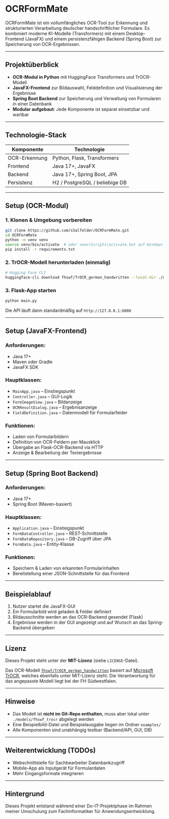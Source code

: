 # OCRFormMate

OCRFormMate ist ein vollumfängliches OCR-Tool zur Erkennung und strukturierten Verarbeitung deutscher handschriftlicher Formulare. Es kombiniert moderne KI-Modelle (Transformers) mit einem Desktop-Frontend (JavaFX) und einem persistenzfähigen Backend (Spring Boot) zur Speicherung von OCR-Ergebnissen.

---

## Projektüberblick

- **OCR-Modul in Python** mit HuggingFace Transformers und TrOCR-Modell
- **JavaFX-Frontend** zur Bildauswahl, Felddefinition und Visualisierung der Ergebnisse
- **Spring Boot Backend** zur Speicherung und Verwaltung von Formularen in einer Datenbank
- **Modular aufgebaut**: Jede Komponente ist separat einsetzbar und wartbar

---

## Technologie-Stack

| Komponente    | Technologie                    |
| ------------- | ------------------------------ |
| OCR-Erkennung | Python, Flask, Transformers    |
| Frontend      | Java 17+, JavaFX               |
| Backend       | Java 17+, Spring Boot, JPA     |
| Persistenz    | H2 / PostgreSQL / beliebige DB |

---

## Setup (OCR-Modul)

### 1. Klonen & Umgebung vorbereiten

```bash
git clone https://github.com/sSalfelder/OCRFormMate.git
cd OCRFormMate
python -m venv venv
source venv/bin/activate  # oder venv\Scripts\activate.bat auf Windows
pip install -r requirements.txt
```

### 2. TrOCR-Modell herunterladen (einmalig)

```bash
# Hugging Face CLI
huggingface-cli download fhswf/TrOCR_german_handwritten --local-dir ./models/fhswf_trocr --local-dir-use-symlinks False
```

### 3. Flask-App starten

```bash
python main.py
```

Die API läuft dann standardmäßig auf `http://127.0.0.1:6000`

---

## Setup (JavaFX-Frontend)

### Anforderungen:

- Java 17+
- Maven oder Gradle
- JavaFX SDK

### Hauptklassen:

- `MainApp.java` – Einstiegspunkt
- `Controller.java` – GUI-Logik
- `FormImageView.java` – Bildanzeige
- `OCRResultDialog.java` – Ergebnisanzeige
- `FieldDefinition.java` – Datenmodell für Formularfelder

### Funktionen:

- Laden von Formularbildern
- Definition von OCR-Feldern per Mausklick
- Übergabe an Flask-OCR-Backend via HTTP
- Anzeige & Bearbeitung der Textergebnisse

---

## Setup (Spring Boot Backend)

### Anforderungen:

- Java 17+
- Spring Boot (Maven-basiert)

### Hauptklassen:

- `Application.java` – Einstiegspunkt
- `FormDataController.java` – REST-Schnittstelle
- `FormDataRepository.java` – DB-Zugriff über JPA
- `FormData.java` – Entity-Klasse

### Funktionen:

- Speichern & Laden von erkannten Formularinhalten
- Bereitstellung einer JSON-Schnittstelle für das Frontend

---

## Beispielablauf

1. Nutzer startet die JavaFX-GUI
2. Ein Formularbild wird geladen & Felder definiert
3. Bildausschnitte werden an das OCR-Backend gesendet (Flask)
4. Ergebnisse werden in der GUI angezeigt und auf Wunsch an das Spring-Backend übergeben

---

## Lizenz

Dieses Projekt steht unter der **MIT-Lizenz** (siehe `LICENSE`-Datei).

Das OCR-Modell [`fhswf/TrOCR_german_handwritten`](https://huggingface.co/fhswf/TrOCR_german_handwritten) basiert auf [Microsoft TrOCR](https://github.com/microsoft/unilm/tree/master/trocr), welches ebenfalls unter MIT-Lizenz steht. Die Verantwortung für das angepasste Modell liegt bei der FH Südwestfalen.

---

## Hinweise

- Das Modell ist **nicht im Git-Repo enthalten**, muss aber lokal unter `./models/fhswf_trocr` abgelegt werden
- Eine Beispielbild-Datei und Beispielausgabe liegen im Ordner `examples/`
- Alle Komponenten sind unabhängig testbar (Backend/API, GUI, DB)

---

## Weiterentwicklung (TODOs)

- Webschnittstelle für Sachbearbeiter Datenbankzugriff
- Mobile-App als Inputgerät für Formulardaten
- Mehr Eingangsformate integrieren

---

## Hintergrund

Dieses Projekt entstand während einer Do-IT-Projektphase im Rahmen meiner Umschulung zum Fachinformatiker für Anwendungsentwicklung.

